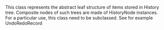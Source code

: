 This class represents the abstract leaf structure of items stored in History tree. Composite nodes of such trees are made of HistoryNode instances. For a particular use, this class need to be subclassed. See for example UndoRedoRecord